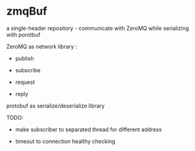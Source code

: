 # zmqBuf
a single-header repository - communicate with ZeroMQ while serializing with porotbuf

 ZeroMQ as network library :

- publish

- subscribe

- request

- reply

protobuf as serialize/deserialize library 



TODO:

- make subscriber to separated thread for different address 

- timeout to connection healthy checking 